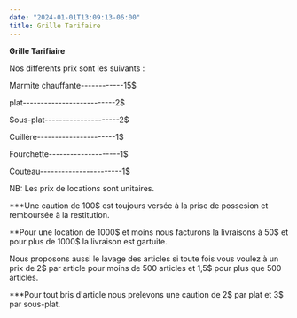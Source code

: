 ```yaml
---
date: "2024-01-01T13:09:13-06:00"
title: Grille Tarifaire  
---
```


**Grille Tarifiaire** 

Nos differents prix sont les suivants : 

Marmite chauffante------------15$

plat--------------------------2$

Sous-plat---------------------2$

Cuillère----------------------1$

Fourchette--------------------1$

Couteau-----------------------1$

 
NB: Les prix de locations sont unitaires.

***Une caution de 100$ est toujours versée à la prise de possesion et remboursée
à la restitution.

**Pour une location de 1000$ et moins nous facturons la livraisons à 50$ et pour
plus de 1000$ la livraison est gartuite.

Nous proposons aussi le lavage des articles si toute fois vous voulez à un prix
de 2$ par article pour moins de 500 articles et 1,5$ pour plus que 500 articles.

***Pour tout bris d'article nous prelevons une caution de 2$ par plat et 3$ par 
sous-plat.
